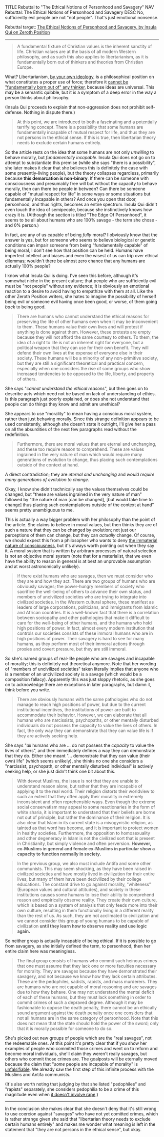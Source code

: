 TITLE Rebuttal to "The Ethical Notions of Personhood and Savagery"
NAV Rebuttal: The Ethical Notions of Personhood and Savagery
DESC No, sufficiently evil people are not "not people". That's just emotional nonsense.

Rebuttal target: <a rel="nofollow" href="https://www.zerothposition.com/2017/09/20/ethical-notions-personhood-savagery/">The Ethical Notions of Personhood and Savagery, by Insula Qui on Zeroth Position</a>

---

> A fundamental fixture of Christian values is the inherent sanctity of life. Christian values are at the basis of all modern Western philosophy, and as such this also applies to libertarianism, as it is fundamentally born out of thinkers and theories from Christian Europe.

What? Libertarianism, <a rel="nofollow" href="https://www.zerothposition.com/2014/05/27/the-five-ws-of-fake-libertarianism/">by your own ideology</a>, is a philosophical position on what constitutes a proper use of force; therefore it [cannot be "fundamentally born out of" any thinker](history_philosophy), because ideas are universal. This may be a semantic quibble, but it is a symptom of a deep error in the way a person thinks about philosophy.

(Insula Qui proceeds to explain that non-aggression does not prohibit self-defense. Nothing in dispute there.)

> At this point, we are introduced to both a fascinating and a potentially terrifying concept. There is a possibility that some humans are fundamentally incapable of mutual respect for life, and thus they are not persons in the ethical sense. If this is true, then libertarian theory needs to exclude certain humans entirely.

So the article rests on the idea that some humans are not only *unwilling* to behave morally, but *fundamentally incapable*. Insula Qui does not go on to attempt to substantiate this premise (while she says "there is a possibility", she later makes it clear that she believes this is definitely the case with some presently-living people), but the theory collapses regardless, primarily because **this demarcation is non-binary**. If there can be someone with consciousness and presumably free will but without the capacity to behave morally, then can there be people in between? Can there be someone capable of "mutual respect for life" in some ways or some situations but fundamentally incapable in others? And once you open that door, personhood, and thus rights, becomes an entire spectrum. Insula Qui didn't even touch the idea of semipeople, because she instinctively knows how crazy it is. (Although the section is titled "The Edge Of Personhood", it seems to be all about humans who are 100% savage - the term she chose - and 0% person.)

In fact, are any of us capable of being *fully* moral? I obviously know that the answer is yes, but for someone who seems to believe biological or genetic conditions can impair someone from being "fundamentally capable" of being moral, I don't see how that position can be held. Humans have imperfect intellect and biases and even the wisest of us can trip over ethical dilemmas; wouldn't there be almost zero chance that any humans are actually 100% people?

I know what Insula Qui is doing. I've seen this before, although it's somewhat niche in the present culture; that people who are sufficiently evil must be "not people" without any evidence; it is obviously an emotional reaction to a desire to avoid having to empathize with them at all. Like the other Zeroth Position writers, she hates to imagine the possibility of herself being evil or someone evil having once been good, or worse, of them going *back* to being good.

>There are humans who cannot understand the ethical reasons for preserving the life of other humans even when it may be inconvenient to them. These humans value their own lives and will protest if anything is done against them. However, these protests are empty because they will not afford the same courtesy to others. To them, the idea of a right to life is not an inherent right for everyone, but a political weapon that they can use for their own benefit. They will defend their own lives at the expense of everyone else in their society. These humans will be a minority of any non-primitive society, but they are still a significant theoretical and practical concern, especially when one considers the rise of some groups who show increased tendencies to be opposed to the life, liberty, and property of others.

She says "*cannot understand the ethical reasons*", but then goes on to describe acts which need not be based on lack of understanding of ethics. Is this paragraph just poorly explained, or does she not understand that people can do things they know and admit are unethical?

She appears to use "morality" to mean having a conscious moral system, rather than just behaving morally. Since this strange definition appears to be used consistently, although she doesn't state it outright, I'll give her a pass on all the absurdities of the next few paragraphs read without the redefinition.


> Furthermore, there are moral values that are eternal and unchanging, and these too require reason to comprehend. These are values ingrained in the very nature of man which would require many generations of evolution to change, thus placing such contemplations outside of the context at hand.

A direct contradiction; they are *eternal and unchanging* and *would require many generations of evolution to change*.

Okay, I know she didn't technically say the values themselves could be changed, but "these are values ingrained in the very nature of man" followed by "the nature of man [can be changed], [but would take time to change] thus placing such contemplations outside of the context at hand" seems pretty unambiguous to me.

This is actually a way bigger problem with her philosophy than the point of the article. She claims to believe in moral values, but then thinks they are of such a nature that they can be changed by evolution; not just our perceptions of them can change, but they can *actually* change. Of course, we should expect this from a philosopher who wants to deny [the immaterial nature of consciousness](/protagonism/metaphysics), but it's always worth pointing out when they say it. A moral system that is written by arbitrary processes of natural selection is not an objective moral system (note that for a materialist, that we even have the ability to reason in general is at best an unprovable assumption and at worst astronomically unlikely).

>If there exist humans who are savages, then we must consider who they are and how they act. There are two groups of humans who are obviously savages; the power-hungry members of society who sacrifice the well-being of others to advance their own status, and members of uncivilized societies who are trying to integrate into civilized societies. In the Western cultural sphere, these manifest as leaders of large corporations, politicians, and immigrants from Islamic and African countries. It is a well-known fact that there is a correlation between sociopathy and other pathologies that make it difficult to care for the well-being of other humans, and the humans who hold high positions of power. In fact, almost every modern institution that controls our societies consists of these immoral humans who are in high positions of power. Their savagery is hard to see for many humans, as they perform most of their immoral actions through proxies and covert pressure, but they are still immoral.

So she's named groups of real-life people who are savages and incapable of morality; this is definitely not theoretical anymore. Note that her wording of "members of uncivilized societies" taken literally implies that anyone who is a member of an uncivilized society is a savage (which would be a composition fallacy). Apparently this was just sloppy rhetoric, as she goes on to acknowledge there are exceptions in later paragraphs, but damn it, think before you write.

>There are obviously humans with the same pathologies who do not manage to reach high positions of power, but due to the current institutional incentives, the institutions of power are built to accommodate their behavior. However, we can elaborate that all humans who are narcissists, psychopaths, or other mentally disturbed individuals do not possess the capacity to value the lives of others. In fact, the only way they can demonstrate that they can value life is if they are actively seeking help.

She says "*all* humans who are ... do not possess the *capacity* to value the lives of others", and then immediately defines a way they can demonstrate that they do. Either she meant "... demonstrate that they can value (their own) life" (which seems unlikely), she thinks no one she considers a "narcissist, psychopath, or other mentally disturbed individual" is actively seeking help, or she just didn't think one bit about this.

>With devout Muslims, the issue is not that they are unable to understand reason alone, but rather that they are incapable of applying it to the real world. Their religion distorts their worldview to such an extent that they often apply their morality in extremely inconsistent and often reprehensible ways. Even though the extreme social conservatism may appeal to some reactionaries in the form of white sharia, it is important to understand that their beliefs are borne not out of principle, but rather the dominance of their religion. It is also clear that Islam in its current state is a misogynistic religion, as tainted as that word has become, and it is important to protect women in healthy societies. Furthermore, the opposition to homosexuality and other degeneracy in Islam is not the civilized sort that is present in Christianity, but simply violence and often perversion. **However, ex-Muslims in general and female ex-Muslims in particular show a capacity to function normally in society.**

>In the previous group, we also must include Antifa and some other communists. This may seem shocking, as they have been raised in civilized societies and have mostly lived in civilization for their entire lives, but many of them have been decivilized by their college educations. The constant drive to go against morality, “whiteness” (European values and cultural attitudes), and society in these institutions causes some humans to lose their ability to comprehend reason and empirically observe reality. They create their own culture, which is based on a system of analysis that only feeds more into their own culture, resulting in them functionally living in a different reality than the rest of us. As such, they are not acclimated to civilization and we cannot consider this group of young humans to be capable of civilization **until they learn how to observe reality and use logic again.**

So neither group is actually incapable of being ethical. If it is possible to go from savagery, as she initially defined the term, to personhood, then her entire claim here was meaningless.

>The final group consists of humans who commit such heinous crimes that one must assume that they lack one or more faculties necessary for morality. They are savages because they have demonstrated their savagery, and not because we know how they lack certain attributes. These are the pedophiles, sadists, rapists, and mass murderers. They are humans who are not capable of moral reasoning and are savages due to how they behave. One may not understand the mental deficit of each of these humans, but they must lack something in order to commit crimes of such a depraved degree. Although it may be fashionable to oppose the death penalty, there cannot be an ethically sound argument against the death penalty once one considers that not all humans are in the same category of personhood. Note that this does not mean that the state should hold the power of the sword; only that it is morally possible for someone to do so.

She's picked out new groups of people which are the "real savages", not the redeemable ones. At this point it's pretty clear that if you show her examples of people who commited those crimes and went on to reform and become moral individuals, she'll claim they weren't really savages, but others who commit those crimes are. The goalposts will be eternally moved because the claim that "*some* people are incapable of morality" is <a rel="nofollow" href="https://en.wikipedia.org/wiki/Falsifiability">unfalsifiable</a>. We already saw the first step of this infinite process with the Muslims and Antifa communists.

(It's also worth noting that judging by that she listed "pedophiles" and "rapists" separately, she considers pedophilia to be a crime of this magnitude even when [it doesn't involve rape](/protagonism/age_of_consent).)

---

In the conclusion she makes clear that she doesn't deny that it's still wrong to use coercion against "savages" who have not yet comitted crimes, which is rather strange given she said that "libertarian theory needs to exclude certain humans entirely" and makes me wonder what meaning is left in the statement that "they are not persons in the ethical sense", but okay.
